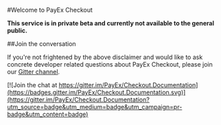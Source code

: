 #Welcome to PayEx Checkout

**This service is in private beta and currently not available to the general public.**

##Join the conversation

If you're not frightened by the above disclaimer and would like to ask concrete developer related questions about PayEx Checkout, please join our [Gitter channel](https://gitter.im/PayEx/Checkout.Documentation).

[![Join the chat at https://gitter.im/PayEx/Checkout.Documentation](https://badges.gitter.im/PayEx/Checkout.Documentation.svg)](https://gitter.im/PayEx/Checkout.Documentation?utm_source=badge&utm_medium=badge&utm_campaign=pr-badge&utm_content=badge)
